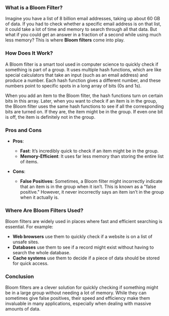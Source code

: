 ### What is a Bloom Filter?

Imagine you have a list of 8 billion email addresses, taking up about 60 GB of data. If you had to check whether a specific email address is on that list, it could take a lot of time and memory to search through all that data. But what if you could get an answer in a fraction of a second while using much less memory? This is where **Bloom filters** come into play.

### How Does It Work?

A Bloom filter is a smart tool used in computer science to quickly check if something is part of a group. It uses multiple hash functions, which are like special calculators that take an input (such as an email address) and produce a number. Each hash function gives a different number, and these numbers point to specific spots in a long array of bits (0s and 1s). 

When you add an item to the Bloom filter, the hash functions turn on certain bits in this array. Later, when you want to check if an item is in the group, the Bloom filter uses the same hash functions to see if all the corresponding bits are turned on. If they are, the item might be in the group. If even one bit is off, the item is definitely not in the group.

### Pros and Cons

- **Pros**:
  - **Fast**: It’s incredibly quick to check if an item might be in the group.
  - **Memory-Efficient**: It uses far less memory than storing the entire list of items.

- **Cons**:
  - **False Positives**: Sometimes, a Bloom filter might incorrectly indicate that an item is in the group when it isn’t. This is known as a "false positive." However, it never incorrectly says an item isn’t in the group when it actually is.

### Where Are Bloom Filters Used?

Bloom filters are widely used in places where fast and efficient searching is essential. For example:
- **Web browsers** use them to quickly check if a website is on a list of unsafe sites.
- **Databases** use them to see if a record might exist without having to search the whole database.
- **Cache systems** use them to decide if a piece of data should be stored for quick access.

### Conclusion

Bloom filters are a clever solution for quickly checking if something might be in a large group without needing a lot of memory. While they can sometimes give false positives, their speed and efficiency make them invaluable in many applications, especially when dealing with massive amounts of data.

